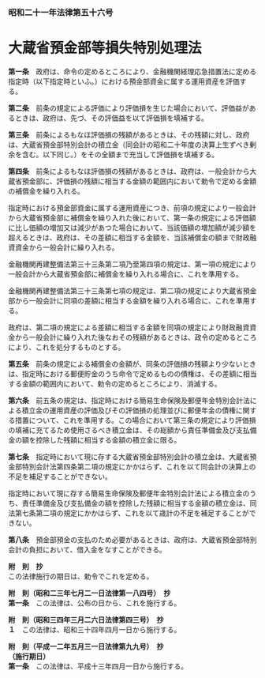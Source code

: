 ### 昭和二十一年法律第五十六号  
# 大蔵省預金部等損失特別処理法  
  
**第一条**　政府は、命令の定めるところにより、金融機関経理応急措置法に定める指定時（以下指定時といふ。）における預金部資金に属する運用資産を評価する。  
  
**第二条**　前条の規定による評価により評価損を生じた場合において、評価益があるときは、政府は、先づ、その評価益を以て評価損を填補する。  
  
**第三条**　前条によるもなほ評価損の残額があるときは、その残額に対し、政府は、大蔵省預金部特別会計の積立金（同会計の昭和二十年度の決算上生ずべき剰余を含む。以下同じ。）をその全額まで充当して評価損を填補する。  
  
**第四条**　前条によるもなほ評価損の残額があるときは、政府は、一般会計から大蔵省預金部に、評価損の残額に相当する金額の範囲内において勅令で定める金額の補償金を繰り入れる。  
  
指定時における預金部資金に属する運用資産につき、前項の規定により一般会計から大蔵省預金部に補償金を繰り入れた後において、第一条の規定による評価額に比し価額の増加又は減少があつた場合において、当該価額の増加額が減少額を超えるときは、政府は、その差額に相当する金額を、当該補償金の額まで財政融資資金から一般会計に繰り入れる。  
  
金融機関再建整備法第三十三条第二項乃至第四項の規定は、第一項の規定により一般会計から大蔵省預金部に補償金を繰り入れる場合に、これを準用する。  
  
金融機関再建整備法第三十三条第七項の規定は、第二項の規定により大蔵省預金部から一般会計に同項の差額に相当する金額を繰り入れる場合に、これを準用する。  
  
政府は、第二項の規定による差額に相当する金額を同項の規定により財政融資資金から一般会計に繰り入れた後なおその残額があるときは、政令の定めるところにより、これを処分するものとする。  
  
**第五条**　前条の規定による補償金の金額が、同条の評価損の残額より少ないときは、指定時における郵便貯金のうち命令で定めるものの債権は、その差額に相当する金額の範囲内において、勅令の定めるところにより、消滅する。  
  
**第六条**　前五条の規定は、指定時における簡易生命保険及郵便年金特別会計法による積立金の運用資産の評価及びその評価損の処理並びに郵便年金の債権に関する措置について、これを準用する。この場合において第三条の規定により評価損の填補に充てるため使用さるべき積立金は、その総額から責任準備金及び支払備金の額を控除した残額に相当する金額の積立金に限る。  
  
**第七条**　指定時において現に存する大蔵省預金部特別会計の積立金は、大蔵省預金部特別会計法第四条第二項の規定にかかはらず、これを以て同会計の決算上の不足を補足することができない。  
  
指定時において現に存する簡易生命保険及郵便年金特別会計法による積立金のうち、責任準備金及び支払備金の額を控除した残額に相当する金額の積立金は、同法第七条第二項の規定にかかはらず、これを以て歳計の不足を補足することができない。  
  
**第八条**　預金部預金の支払のため必要があるときは、政府は、大蔵省預金部特別会計の負担において、借入金をなすことができる。  
  
**附　則　抄**  
この法律施行の期日は、勅令でこれを定める。  
  
**附　則（昭和二三年七月二一日法律第一八四号）　抄**  
**第一条**　この法律は、公布の日から、これを施行する。  
  
**附　則（昭和三四年三月二六日法律第四三号）　抄**  
**１**　この法律は、昭和三十四年四月一日から施行する。  
  
**附　則（平成一二年五月三一日法律第九九号）　抄**  
**（施行期日）**  
**第一条**　この法律は、平成十三年四月一日から施行する。  
  
